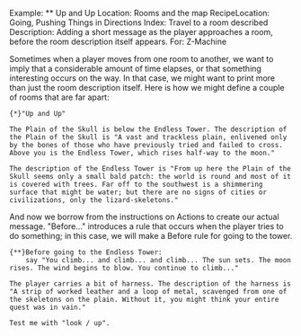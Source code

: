 Example: ** Up and Up
Location: Rooms and the map
RecipeLocation: Going, Pushing Things in Directions
Index: Travel to a room described
Description: Adding a short message as the player approaches a room, before the room description itself appears.
For: Z-Machine

  
Sometimes when a player moves from one room to another, we want to imply that a considerable amount of time elapses, or that something interesting occurs on the way. In that case, we might want to print more than just the room description itself. Here is how we might define a couple of rooms that are far apart:

  

``` inform7
{*}"Up and Up"

The Plain of the Skull is below the Endless Tower. The description of the Plain of the Skull is "A vast and trackless plain, enlivened only by the bones of those who have previously tried and failed to cross. Above you is the Endless Tower, which rises half-way to the moon."

The description of the Endless Tower is "From up here the Plain of the Skull seems only a small bald patch: the world is round and most of it is covered with trees. Far off to the southwest is a shimmering surface that might be water; but there are no signs of cities or civilizations, only the lizard-skeletons."
```

  
And now we borrow from the instructions on Actions to create our actual message. "Before..." introduces a rule that occurs when the player tries to do something; in this case, we will make a Before rule for going to the tower.

  

``` inform7
{**}Before going to the Endless Tower:
	say "You climb... and climb... and climb... The sun sets. The moon rises. The wind begins to blow. You continue to climb..."

The player carries a bit of harness. The description of the harness is "A strip of worked leather and a loop of metal, scavenged from one of the skeletons on the plain. Without it, you might think your entire quest was in vain."

Test me with "look / up".
```

